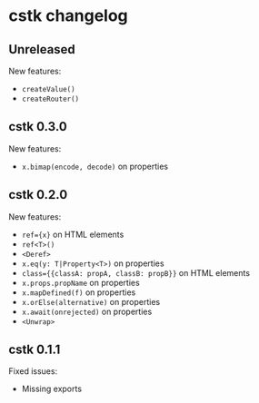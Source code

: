 # cstk changelog

## Unreleased

New features:

- `createValue()`
- `createRouter()`

## cstk 0.3.0

New features:

- `x.bimap(encode, decode)` on properties

## cstk 0.2.0

New features:

- `ref={x}` on HTML elements
- `ref<T>()`
- `<Deref>`
- `x.eq(y: T|Property<T>)` on properties
- `class={{classA: propA, classB: propB}}` on HTML elements
- `x.props.propName` on properties
- `x.mapDefined(f)` on properties
- `x.orElse(alternative)` on properties
- `x.await(onrejected)` on properties
- `<Unwrap>`

## cstk 0.1.1

Fixed issues:

- Missing exports

